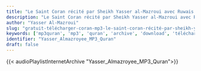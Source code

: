 ```yaml
---
title: "Le Saint Coran récité par Sheikh Yasser al-Mazroui avec Ruwais et Rawh sur Ya'qoob al-Hafhami"
description: "Le Saint Coran récité par Sheikh Yasser al-Mazroui avec Ruwais et Rawh sur Ya'qoob al-Hafhami"
author: "Yasser Al-Mazroui"
slug: "gratuit-télécharger-coran-mp3-le-saint-coran-récité-par-sheikh-yasser-al-mazroui-avec-ruwais-et-rawh-sur-yaqoob-al-hafhami"
keywords: ['mp3quran', 'mp3', 'quran', 'archive', 'download', 'télécharger', 'coran', 'islam', 'Yasser', 'Almazroyee', 'yassir', 'al-mazroyee', 'almazroii', 'almazro3i', 'al-mazroii', 'al-mazro3i', 'ياسر', 'المزروعي', 'قراءة', 'يعقوب', 'الحضرمي', 'بروايتي', 'رويس', 'وروح', 'قرآن', 'مصحف', 'مرتل', 'مجود', 'القرآن', 'الكريم', 'المصحف', 'المرتل', 'المجود', 'إسلام', 'تحميل']
identifier: "Yasser_Almazroyee_MP3_Quran"
draft: false
---
```


{{< audioPlaylistInternetArchive "Yasser_Almazroyee_MP3_Quran">}}
